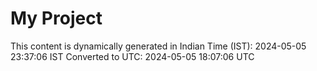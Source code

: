 # My Project

This content is dynamically generated in Indian Time (IST): 2024-05-05 23:37:06 IST
Converted to UTC: 2024-05-05 18:07:06 UTC
